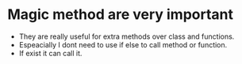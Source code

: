 # Magic method are very important
- They are really useful for extra methods over class and functions.
- Espeacially I dont need to use if else to call method or function.
- If exist it can call it.